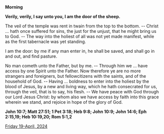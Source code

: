**Morning**

**Verily, verily, I say unto you, I am the door of the sheep.**
 
The veil of the temple was rent in twain from the top to the bottom. -- Christ ... hath once suffered for sins, the just for the unjust, that he might bring us to God. -- The way into the holiest of all was not yet made manifest, while as the first tabernacle was yet standing.
 
I am the door: by me if any man enter in, he shall be saved, and shall go in and out, and find pasture.
 
No man cometh unto the Father, but by me. -- Through him we ... have access by one Spirit unto the Father. Now therefore ye are no more strangers and foreigners, but fellowcitizens with the saints, and of the household of God. -- Having ... boldness to enter into the holiest by the blood of Jesus, by a new and living way, which he hath consecrated for us, through the veil, that is to say, his flesh. -- We have peace with God through our Lord Jesus Christ: by whom also we have access by faith into this grace wherein we stand, and rejoice in hope of the glory of God.  

**John 10:7; Matt 27:51; 1 Pet 3:18; Heb 9:8; John 10:9; John 14:6; Eph 2:15,19; Heb 10:19,20; Rom 5:1,2**

[Friday 19-April, 2024](https://t.me/daily_light)
